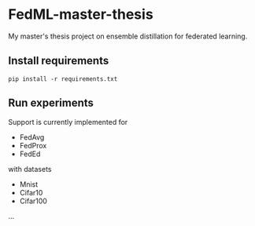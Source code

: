 # FedML-master-thesis
My master's thesis project on ensemble distillation for federated learning.

## Install requirements

```
pip install -r requirements.txt
```
## Run experiments
Support is currently implemented for

- FedAvg
- FedProx
- FedEd

with datasets

- Mnist
- Cifar10
- Cifar100


...
